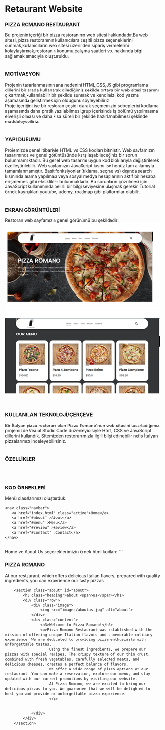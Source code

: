 # Retaurant Website

### PIZZA ROMANO RESTAURANT <br/>
Bu projenin içeriği bir pizza restoranının web sitesi hakkındadır.Bu web sitesi, pizza restoranının kullanıcılara çeşitli pizza seçeneklerini sunmak,kullanıcıların web sitesi üzerinden sipariş vermelerini kolaylaştırmak,restoranın konumu,çalışma saatleri vb. hakkında bilgi sağlamak amacıyla oluşturuldu. 
<br/>
<br/>
### MOTİVASYON <br/>
Projenin tasarlanmasının ana nedenini HTML,CSS,JS gibi programlama dillerini bir arada kullanarak dilediğimiz şekilde ortaya bir web sitesi tasarımı çıkartmak,kullanılabilir bir şekilde sunmak ve kendimizi kod yazma aşamasında geliştirmek için olduğunu söyleyebiliriz
<br/>
Proje içeriğini ise bir restoran çeşidi olarak seçmemizin sebeplerini kodlama aşamasında daha pratik yazılabilmesi,grup içerisinde iş bölümü yapılmasına elverişli olması ve daha kısa süreli bir şekilde hazırlanabilmesi şeklinde maddeleyebiliriz.
<br/>
<br/>
### YAPI DURUMU <br/>
Projemizde genel itibariyle HTML vs CSS kodları bitmiştir. Web sayfamızın tasarımında ve genel görüntüsünde karşılaşabileceğiniz bir sorun bulunmamaktadır. Bu genel web tasarımı uygun kod bloklarıyla değiştirilerek özelleştirilebilir.
Web sayfamızın JavaScript kısmı ise henüz tam anlamıyla tamamlanmamıştır. Basit fonksiyonlar (tıklama, seçme vs) dışında search kısmında arama yapılması veya sosyal medya hesaplarının aktif bir hesaba erişmemesi gibi eksiklikler bulunmaktadır. Bu sorunların çözülmesi için JavaScript kullanımında belirli bir bilgi seviyesine ulaşmak gerekir. Tutorial örnek kaynakları youtube, udemy, roadmap gibi platformlar olabilir.
<br/>
<br/>
### EKRAN GÖRÜNTÜLERİ <br/>
Restoran web sayfamızın genel görünümü bu şekildedir: <br/>
![home png](https://github.com/Rumeysacck/retaurant-website/blob/master/images/readme-home.png)
<br/>
![about png](https://github.com/Rumeysacck/retaurant-website/blob/master/images/readme-about.png)
<br/>
<br/>
### KULLANILAN TEKNOLOJİ/ÇERÇEVE <br/>
Bir İtalyan pizza restoranı olan Pizza Romano'nun web sitesini tasarladığımız projemizde Visual Studio Code düzenleyicisiyle Html, CSS ve JavaScript dillerini kullandık. Sitemizden restoranımızla ilgili bilgi edinebilir nefis İtalyan pizzalarımızı inceleyebilirsiniz.
<br/>
<br/>
### ÖZELLİKLER <br/>
<br/>
<br/>

### KOD ÖRNEKLERİ <br/>
Menü classlarımızı oluşturduk:
```
<nav class="navbar">
   <a href="index.html" class="active">Home</a>
   <a href="#about" >About</a>
   <a href="#menu" >Menu</a>
   <a href="#review" >Review</a>
   <a href="#contact" >Contact</a>
</nav>
```
<br/>
Home ve About Us seçeneklerimizin örnek html kodları:
```
                <section class="home" id="home">
                    <div class="content">
                        <h3>PIZZA ROMANO</h3>
                        <p>At our restaurant, which offers delicious Italian flavors, prepared with quality ingredients, you can experience our tasty pizzas</p>
                    </div>
                </section>

        <section class="about" id="about">
            <h1 class="heading">about <span>us</span></h1>
            <div class="row">
                <div class="image">
                    <img src="images/aboutus.jpg" alt="about">
                </div>
                <div class="content">
                    <h3>Welcome to Pizza Romano!</h3>
                    <p>Pizza Romano Restaurant was established with the mission of offering unique Italian flavors and a memorable culinary experience. We are dedicated to providing pizza enthusiasts with unforgettable tastes.
                        Using the finest ingredients, we prepare our pizzas with special recipes. The crispy texture of our thin crust, combined with fresh vegetables, carefully selected meats, and delicious cheeses, creates a perfect balance of flavors.
                        We offer a wide range of pizza options at our restaurant. You can make a reservation, explore our menu, and stay updated with our current promotions by visiting our website.
                        At Pizza Romano, we are excited to bring our delicious pizzas to you. We guarantee that we will be delighted to host you and provide an unforgettable pizza experience.
                        </p>


                </div>
            </div>
        </section>
```
